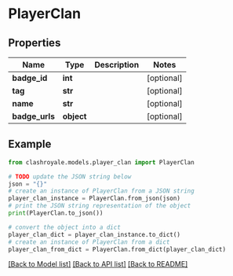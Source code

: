 # PlayerClan


## Properties

Name | Type | Description | Notes
------------ | ------------- | ------------- | -------------
**badge_id** | **int** |  | [optional] 
**tag** | **str** |  | [optional] 
**name** | **str** |  | [optional] 
**badge_urls** | **object** |  | [optional] 

## Example

```python
from clashroyale.models.player_clan import PlayerClan

# TODO update the JSON string below
json = "{}"
# create an instance of PlayerClan from a JSON string
player_clan_instance = PlayerClan.from_json(json)
# print the JSON string representation of the object
print(PlayerClan.to_json())

# convert the object into a dict
player_clan_dict = player_clan_instance.to_dict()
# create an instance of PlayerClan from a dict
player_clan_from_dict = PlayerClan.from_dict(player_clan_dict)
```
[[Back to Model list]](../README.md#documentation-for-models) [[Back to API list]](../README.md#documentation-for-api-endpoints) [[Back to README]](../README.md)


